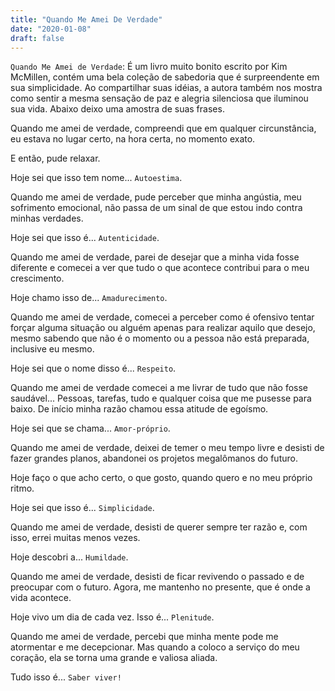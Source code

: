 ```yaml
---
title: "Quando Me Amei De Verdade"
date: "2020-01-08"
draft: false
---
```


`Quando Me Amei de Verdade`: É um livro muito bonito escrito por Kim McMillen, contém uma bela coleção de sabedoria que é surpreendente em sua simplicidade. Ao compartilhar suas idéias, a autora também nos mostra como sentir a mesma sensação de paz e alegria silenciosa que iluminou sua vida. Abaixo deixo uma amostra de suas frases.

Quando me amei de verdade, compreendi que em qualquer circunstância, eu estava no lugar certo, na hora certa, no momento exato.

E então, pude relaxar.

Hoje sei que isso tem nome... `Autoestima`.

Quando me amei de verdade, pude perceber que minha angústia, meu sofrimento emocional, não passa de um sinal de que estou indo contra minhas verdades.

Hoje sei que isso é... `Autenticidade`.

Quando me amei de verdade, parei de desejar que a minha vida fosse diferente e comecei a ver que tudo o que acontece contribui para o meu crescimento.

Hoje chamo isso de... `Amadurecimento`.

Quando me amei de verdade, comecei a perceber como é ofensivo tentar forçar alguma situação ou alguém apenas para realizar aquilo que desejo, mesmo sabendo que
não é o momento ou a pessoa não está preparada, inclusive eu mesmo.

Hoje sei que o nome disso é... `Respeito`.

Quando me amei de verdade comecei a me livrar de tudo que não fosse saudável... Pessoas, tarefas, tudo e qualquer coisa que me pusesse para baixo. De início minha razão chamou essa atitude de egoísmo.

Hoje sei que se chama... `Amor-próprio`.

Quando me amei de verdade, deixei de temer o meu tempo livre e desisti de fazer grandes planos, abandonei os projetos megalômanos do futuro.

Hoje faço o que acho certo, o que gosto, quando quero e no meu próprio ritmo.

Hoje sei que isso é... `Simplicidade`.

Quando me amei de verdade, desisti de querer sempre ter razão e, com isso, errei muitas menos vezes.

Hoje descobri a... `Humildade`.

Quando me amei de verdade, desisti de ficar revivendo o passado e de preocupar com o futuro. Agora, me mantenho no presente, que é onde a vida acontece.

Hoje vivo um dia de cada vez. Isso é... `Plenitude`.

Quando me amei de verdade, percebi que minha mente pode me atormentar e me decepcionar. Mas quando a coloco a serviço do meu coração, ela se torna uma grande e valiosa aliada.

Tudo isso é... `Saber viver!`
